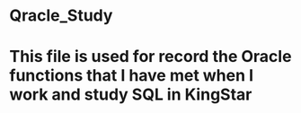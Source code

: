 # Qracle_Study
# This file is used for record the Oracle functions that I have met when I work and study SQL in KingStar
